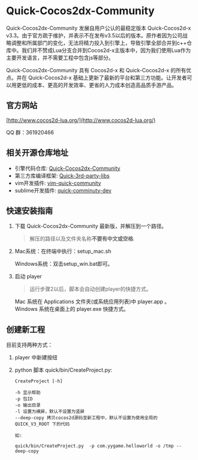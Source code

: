 # Quick-Cocos2dx-Community

Quick-Cocos2dx-Community 发展自用户公认的最稳定版本 Quick-Cocos2d-x v3.3。由于官方疏于维护，并表示不在发布v3.5以后的版本。原作者因为公司战略调整和所属部门的变化，无法将精力投入到引擎上，导致引擎全部合并到c++仓库中。我们并不赞成Lua分支合并到Cocos2d-x主版本中，因为我们使用Lua作为主要开发语言，并不需要工程中包含js等部分。

Quick-Cocos2dx-Community 具有 Cocos2d-x 和 Quick-Cocos2d-x 的所有优点。并在 Quick-Cocos2d-x 基础上更新了最新的平台和第三方功能。让开发者可以用更低的成本、更高的开发效率、更省的人力成本创造高品质手游产品。

## 官方网站

[http://www.cocos2d-lua.org/](http://www.cocos2d-lua.org/)

QQ 群：361920466

## 相关开源仓库地址

* 引擎代码仓库: [Quick-Cocos2dx-Community](https://github.com/u0u0/Quick-Cocos2dx-Community)
* 第三方库编译框架: [Quick-3rd-party-libs](https://github.com/u0u0/Quick-3rd-party-libs)
* vim开发插件: [vim-quick-community](https://github.com/u0u0/vim-quick-community)
* sublime开发插件: [quick-comminuty-dev](https://github.com/u0u0/quick-comminuty-dev)

## 快速安装指南

1. 下载 Quick-Cocos2dx-Community 最新版，并解压到一个路径。
	> 解压的路径以及文件夹名称**不要有中文或空格**.
2. Mac系统：在终端中执行：setup_mac.sh

   Windows系统：双击setup_win.bat即可。
3. 启动 player
	> 运行步骤2以后，脚本会自动创建player的快捷方式。

	 Mac 系统在 Applications 文件夹(或系统应用列表)中 player.app 。
	 Windows 系统在桌面上的 player.exe 快捷方式。
	 
## 创建新工程	 

目前支持两种方式：

1. player 中新建按纽

2. python 脚本 quick/bin/CreateProject.py:

	```shell
    CreateProject [-h]

    -h 显示帮助
    -p 包ID
    -o 输出目录
    -l 设置为横屏，默认不设置为竖屏
    --deep-copy 拷贝cocos2d源码至新工程中，默认不设置为使用全局的 QUICK_V3_ROOT 下的代码
	
	如:
	
	quick/bin/CreateProject.py  -p com.yygame.helloworld -o /tmp --deep-copy
	```
